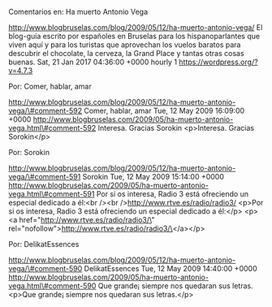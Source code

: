 Comentarios en: Ha muerto Antonio Vega

http://www.blogbruselas.com/blog/2009/05/12/ha-muerto-antonio-vega/ El
blog-guía escrito por españoles en Bruselas para los hispanoparlantes
que viven aquí y para los turistas que aprovechan los vuelos baratos
para descubrir el chocolate, la cerveza, la Grand Place y tantas otras
cosas buenas. Sat, 21 Jan 2017 04:36:00 +0000 hourly 1
https://wordpress.org/?v=4.7.3

Por: Comer, hablar, amar

http://www.blogbruselas.com/blog/2009/05/12/ha-muerto-antonio-vega/\#comment-592
Comer, hablar, amar Tue, 12 May 2009 16:09:00 +0000
http://www.blogbruselas.com/2009/05/ha-muerto-antonio-vega.html\#comment-592
Interesa. Gracias Sorokin \<p\>Interesa. Gracias Sorokin\</p\>

Por: Sorokin

http://www.blogbruselas.com/blog/2009/05/12/ha-muerto-antonio-vega/\#comment-591
Sorokin Tue, 12 May 2009 15:14:00 +0000
http://www.blogbruselas.com/2009/05/ha-muerto-antonio-vega.html\#comment-591
Por si os interesa, Radio 3 está ofreciendo un especial dedicado a
él:&lt;br /&gt;&lt;br /&gt;http://www.rtve.es/radio/radio3/ \<p\>Por si
os interesa, Radio 3 está ofreciendo un especial dedicado a él:\</p\>
\<p\>\<a href=\"http://www.rtve.es/radio/radio3/\"
rel=\"nofollow\"\>http://www.rtve.es/radio/radio3/\</a\>\</p\>

Por: DelikatEssences

http://www.blogbruselas.com/blog/2009/05/12/ha-muerto-antonio-vega/\#comment-590
DelikatEssences Tue, 12 May 2009 14:40:00 +0000
http://www.blogbruselas.com/2009/05/ha-muerto-antonio-vega.html\#comment-590
Que grande¡ siempre nos quedaran sus letras. \<p\>Que grande¡ siempre
nos quedaran sus letras.\</p\>
